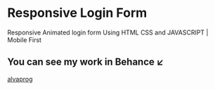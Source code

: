 # Responsive Login Form
Responsive Animated login form Using HTML CSS and JAVASCRIPT | Mobile First
## You can see my work in Behance ↙️ 
[alvaprog](https://www.behance.net/alvaprog)
